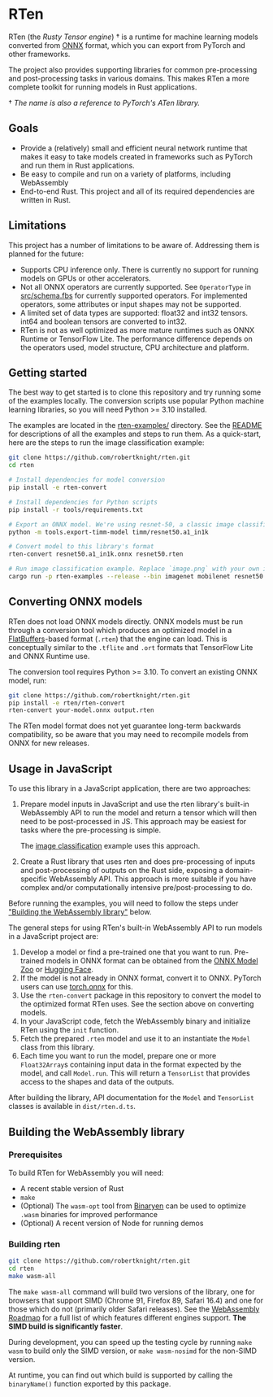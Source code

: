 # RTen

RTen (the _Rusty Tensor engine_) † is a runtime for machine learning models
converted from [ONNX](https://onnx.ai) format, which you can export from
PyTorch and other frameworks.

The project also provides supporting libraries for common pre-processing and
post-processing tasks in various domains. This makes RTen a more complete
toolkit for running models in Rust applications.

† _The name is also a reference to PyTorch's ATen library._

## Goals

- Provide a (relatively) small and efficient neural network runtime that makes
  it easy to take models created in frameworks such as PyTorch and run them in
  Rust applications.
- Be easy to compile and run on a variety of platforms, including WebAssembly
- End-to-end Rust. This project and all of its required dependencies are
  written in Rust.

## Limitations

This project has a number of limitations to be aware of. Addressing them is
planned for the future:

- Supports CPU inference only. There is currently no support for running models
  on GPUs or other accelerators.
- Not all ONNX operators are currently supported. See `OperatorType` in
  [src/schema.fbs](src/schema.fbs) for currently supported operators. For
  implemented operators, some attributes or input shapes may not be supported.
- A limited set of data types are supported: float32 and int32 tensors. int64
  and boolean tensors are converted to int32.
- RTen is not as well optimized as more mature runtimes such as ONNX Runtime
  or TensorFlow Lite. The performance difference depends on the operators used,
  model structure, CPU architecture and platform.

## Getting started

The best way to get started is to clone this repository and try running some of
the examples locally. The conversion scripts use popular Python machine learning
libraries, so you will need Python >= 3.10 installed.

The examples are located in the [rten-examples/](rten-examples/) directory.
See the [README](rten-examples/) for descriptions of all the examples and steps
to run them. As a quick-start, here are the steps to run the image
classification example:

```sh
git clone https://github.com/robertknight/rten.git
cd rten

# Install dependencies for model conversion
pip install -e rten-convert

# Install dependencies for Python scripts
pip install -r tools/requirements.txt

# Export an ONNX model. We're using resnet-50, a classic image classification model.
python -m tools.export-timm-model timm/resnet50.a1_in1k

# Convert model to this library's format
rten-convert resnet50.a1_in1k.onnx resnet50.rten

# Run image classification example. Replace `image.png` with your own image.
cargo run -p rten-examples --release --bin imagenet mobilenet resnet50.rten image.png
```

## Converting ONNX models

RTen does not load ONNX models directly. ONNX models must be run through a
conversion tool which produces an optimized model in a
[FlatBuffers](https://google.github.io/flatbuffers/)-based format (`.rten`) that
the engine can load. This is conceptually similar to the `.tflite` and `.ort`
formats that TensorFlow Lite and ONNX Runtime use.

The conversion tool requires Python >= 3.10. To convert an existing ONNX model,
run:

```sh
git clone https://github.com/robertknight/rten.git
pip install -e rten/rten-convert
rten-convert your-model.onnx output.rten
```

The RTen model format does not yet guarantee long-term backwards compatibility,
so be aware that you may need to recompile models from ONNX for new releases.

## Usage in JavaScript

To use this library in a JavaScript application, there are two approaches:

1. Prepare model inputs in JavaScript and use the rten library's built-in
   WebAssembly API to run the model and return a tensor which will then need
   to be post-processed in JS. This approach may be easiest for tasks where
   the pre-processing is simple.

   The [image classification](js-examples/image-classification/) example uses
   this approach.

2. Create a Rust library that uses rten and does pre-processing of inputs and
   post-processing of outputs on the Rust side, exposing a domain-specific
   WebAssembly API. This approach is more suitable if you have complex and/or
   computationally intensive pre/post-processing to do.

Before running the examples, you will need to follow the steps under ["Building
the WebAssembly library"](#building-the-webassembly-library) below.

The general steps for using RTen's built-in WebAssembly API to run models in
a JavaScript project are:

1.  Develop a model or find a pre-trained one that you want to run. Pre-trained
    models in ONNX format can be obtained from the [ONNX Model Zoo](https://github.com/onnx/models)
    or [Hugging Face](https://huggingface.co/docs/transformers/serialization).
2.  If the model is not already in ONNX format, convert it to ONNX. PyTorch
    users can use [torch.onnx](https://pytorch.org/docs/stable/onnx.html) for this.
3.  Use the `rten-convert` package in this repository to convert the model
    to the optimized format RTen uses. See the section above on converting models.
4.  In your JavaScript code, fetch the WebAssembly binary and initialize RTen
    using the `init` function.
5.  Fetch the prepared `.rten` model and use it to an instantiate the `Model`
    class from this library.
6.  Each time you want to run the model, prepare one or more `Float32Array`s
    containing input data in the format expected by the model, and call
    `Model.run`. This will return a `TensorList` that provides access to the
    shapes and data of the outputs.

After building the library, API documentation for the `Model` and `TensorList`
classes is available in `dist/rten.d.ts`.

## Building the WebAssembly library

### Prerequisites

To build RTen for WebAssembly you will need:

- A recent stable version of Rust
- `make`
- (Optional) The `wasm-opt` tool from [Binaryen](https://github.com/WebAssembly/binaryen)
  can be used to optimize `.wasm` binaries for improved performance
- (Optional) A recent version of Node for running demos

### Building rten

```sh
git clone https://github.com/robertknight/rten.git
cd rten
make wasm-all
```

The `make wasm-all` command will build two versions of the library, one for
browsers that support SIMD (Chrome 91, Firefox 89, Safari 16.4) and one for
those which do not (primarily older Safari releases). See the [WebAssembly
Roadmap](https://webassembly.org/roadmap/) for a full list of which features
different engines support. **The SIMD build is significantly faster**.

During development, you can speed up the testing cycle by running `make wasm`
to build only the SIMD version, or `make wasm-nosimd` for the non-SIMD version.

At runtime, you can find out which build is supported by calling the `binaryName()`
function exported by this package.
